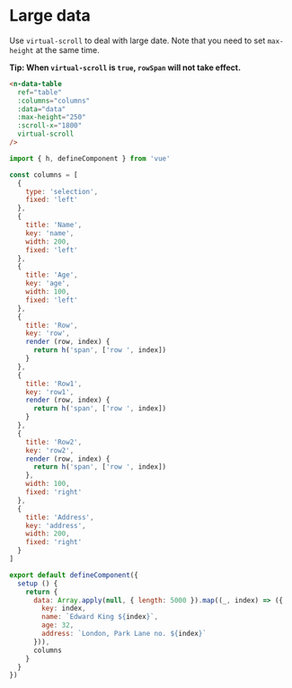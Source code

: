 # Large data

Use `virtual-scroll` to deal with large date. Note that you need to set `max-height` at the same time.

**Tip: When `virtual-scroll` is `true`, `rowSpan` will not take effect.**

```html
<n-data-table
  ref="table"
  :columns="columns"
  :data="data"
  :max-height="250"
  :scroll-x="1800"
  virtual-scroll
/>
```

```js
import { h, defineComponent } from 'vue'

const columns = [
  {
    type: 'selection',
    fixed: 'left'
  },
  {
    title: 'Name',
    key: 'name',
    width: 200,
    fixed: 'left'
  },
  {
    title: 'Age',
    key: 'age',
    width: 100,
    fixed: 'left'
  },
  {
    title: 'Row',
    key: 'row',
    render (row, index) {
      return h('span', ['row ', index])
    }
  },
  {
    title: 'Row1',
    key: 'row1',
    render (row, index) {
      return h('span', ['row ', index])
    }
  },
  {
    title: 'Row2',
    key: 'row2',
    render (row, index) {
      return h('span', ['row ', index])
    },
    width: 100,
    fixed: 'right'
  },
  {
    title: 'Address',
    key: 'address',
    width: 200,
    fixed: 'right'
  }
]

export default defineComponent({
  setup () {
    return {
      data: Array.apply(null, { length: 5000 }).map((_, index) => ({
        key: index,
        name: `Edward King ${index}`,
        age: 32,
        address: `London, Park Lane no. ${index}`
      })),
      columns
    }
  }
})
```
